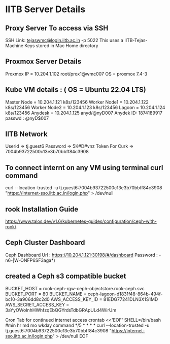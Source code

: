 # **IITB Server Details**

## Proxy Server To access via SSH

SSH Link: tejaswmc@login.iitb.ac.in -p 5022
This uses a IITB-Tejas-Machine Keys stored in Mac Home directory

## Proxmox Server Details

Proxmox IP = 10.204.1.102
root/prox1@wmc007
OS = proxmox 7.4-3

 

## Kube VM details : ( OS = Ubuntu 22.04 LTS)

Master Node = 10.204.1.121  k8s/123456
Worker Node1 = 10.204.1.122  k8s/123456
Worker Node2 = 10.204.1.123  k8s/123456
Lagoon = 10.204.1.124  k8s/123456
Anydesk = 10.204.1.125 anyd/@nyD007 
Anydek ID: 1874189917 passwd : @nyD$007

## IITB Network

Userid => tj.guest6
Password => 5K#D#vnz
Token For Curk => 7004b93722500c13e3b70bbff84c3908

## To connect internt on any VM using terminal curl command

curl --location-trusted -u tj.guest6:7004b93722500c13e3b70bbff84c3908 "https://internet-sso.iitb.ac.in/login.php" > /dev/null

## rook Installation Guide 

https://www.talos.dev/v1.6/kubernetes-guides/configuration/ceph-with-rook/


## Ceph Cluster Dashboard
Ceph Dashboard Url : https://10.204.1.121:30198/#/dashboard
Password : -n6-|W-ONFP6SF3aga*)

## created a Ceph s3 compatible bucket

BUCKET_HOST = rook-ceph-rgw-ceph-objectstore.rook-ceph.svc
BUCKET_PORT = 80
BUCKET_NAME = ceph-lagoon-d1831f48-864b-494f-bc10-3a906dd8c2d0
AWS_ACCESS_KEY_ID = 81EDG77241DLN3X1S1MD
AWS_SECRET_ACCESS_KEY = 3aYyOWoInhHWhfzqEbQGYrdsTdbGRApULd4WirUm


Cron Tab for continued internet access
crontab <<'EOF'
SHELL=/bin/bash
#min hr md mo wkday command
*/5 *  *  *  *     curl --location-trusted -u tj.guest6:7004b93722500c13e3b70bbff84c3908 "https://internet-sso.iitb.ac.in/login.php" > /dev/null
EOF